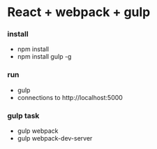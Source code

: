 # React + webpack + gulp

### install
* npm install
* npm install gulp -g

### run
* gulp
* connections to http://localhost:5000

### gulp task
* gulp webpack
* gulp webpack-dev-server
